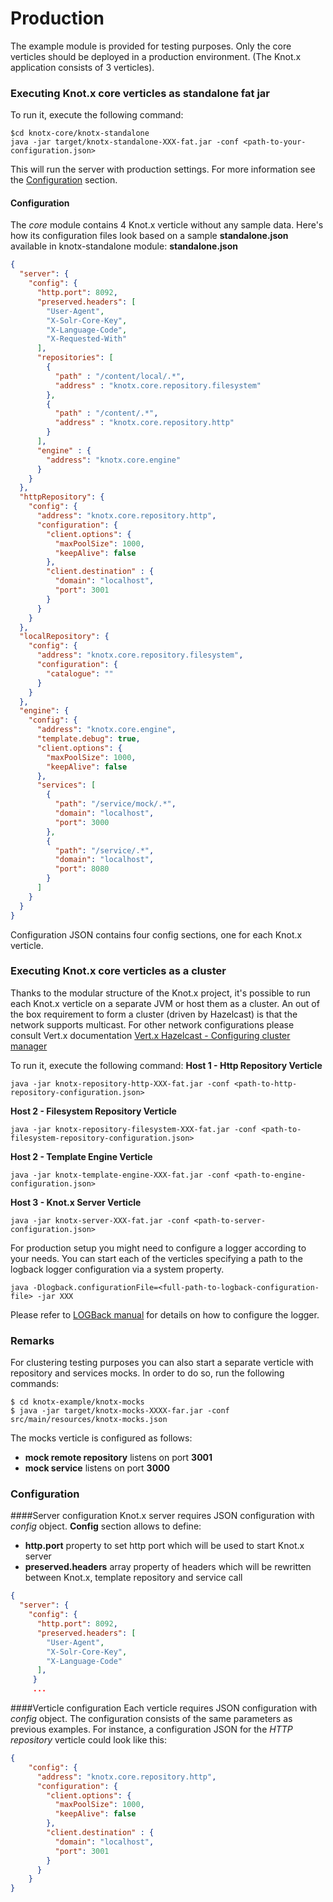 # Production

The example module is provided for testing purposes. Only the core verticles should be deployed in a production environment. (The Knot.x application consists of 3 verticles).

### Executing Knot.x core verticles as standalone fat jar

To run it, execute the following command:
```
$cd knotx-core/knotx-standalone
java -jar target/knotx-standalone-XXX-fat.jar -conf <path-to-your-configuration.json>
```

This will run the server with production settings. For more information see the [Configuration](#configuration-1) section.

#### Configuration

The *core* module contains 4 Knot.x verticle without any sample data. Here's how its configuration files look based on a sample **standalone.json** available in knotx-standalone module:
**standalone.json**
```json
{
  "server": {
    "config": {
      "http.port": 8092,
      "preserved.headers": [
        "User-Agent",
        "X-Solr-Core-Key",
        "X-Language-Code",
        "X-Requested-With"
      ],
      "repositories": [
        {
          "path" : "/content/local/.*",
          "address" : "knotx.core.repository.filesystem"
        },
        {
          "path" : "/content/.*",
          "address" : "knotx.core.repository.http"
        }
      ],
      "engine" : {
        "address": "knotx.core.engine"
      }
    }
  },
  "httpRepository": {
    "config": {
      "address": "knotx.core.repository.http",
      "configuration": {
        "client.options": {
          "maxPoolSize": 1000,
          "keepAlive": false
        },
        "client.destination" : {
          "domain": "localhost",
          "port": 3001
        }
      }
    }
  },
  "localRepository": {
    "config": {
      "address": "knotx.core.repository.filesystem",
      "configuration": {
        "catalogue": ""
      }
    }
  },
  "engine": {
    "config": {
      "address": "knotx.core.engine",
      "template.debug": true,
      "client.options": {
        "maxPoolSize": 1000,
        "keepAlive": false
      },
      "services": [
        {
          "path": "/service/mock/.*",
          "domain": "localhost",
          "port": 3000
        },
        {
          "path": "/service/.*",
          "domain": "localhost",
          "port": 8080
        }
      ]
    }
  }
}
```
Configuration JSON contains four config sections, one for each Knot.x verticle.

### Executing Knot.x core verticles as a cluster
Thanks to the modular structure of the Knot.x project, it's possible to run each Knot.x verticle on a separate JVM or host them as a cluster. An out of the box requirement to form a cluster (driven by Hazelcast) is that the network supports multicast.
For other network configurations please consult Vert.x documentation [Vert.x Hazelcast - Configuring cluster manager](http://vertx.io/docs/vertx-hazelcast/java/#_configuring_this_cluster_manager)

To run it, execute the following command:
**Host 1 - Http Repository Verticle**
```
java -jar knotx-repository-http-XXX-fat.jar -conf <path-to-http-repository-configuration.json>
```
**Host 2 - Filesystem Repository Verticle**
```
java -jar knotx-repository-filesystem-XXX-fat.jar -conf <path-to-filesystem-repository-configuration.json>
```
**Host 2 - Template Engine Verticle**
```
java -jar knotx-template-engine-XXX-fat.jar -conf <path-to-engine-configuration.json>
```
**Host 3 - Knot.x Server Verticle**
```
java -jar knotx-server-XXX-fat.jar -conf <path-to-server-configuration.json>
```

For production setup you might need to configure a logger according to your needs. You can start each of the verticles specifying a path to the logback logger configuration via a system property.
```
java -Dlogback.configurationFile=<full-path-to-logback-configuration-file> -jar XXX
```
Please refer to [LOGBack manual](http://logback.qos.ch/manual/index.html) for details on how to configure the logger.

### Remarks
For clustering testing purposes you can also start a separate verticle with repository and services mocks. In order to do so, run the following commands:
```
$ cd knotx-example/knotx-mocks
$ java -jar target/knotx-mocks-XXXX-far.jar -conf src/main/resources/knotx-mocks.json
```
The mocks verticle is configured as follows:
- **mock remote repository** listens on port **3001**
- **mock service** listens on port **3000**

### Configuration
####Server configuration
Knot.x server requires JSON configuration with *config* object. **Config** section allows to define:
- **http.port** property to set http port which will be used to start Knot.x server
- **preserved.headers** array property of headers which will be rewritten between Knot.x, template repository and service call
```json
{
  "server": {
    "config": {
      "http.port": 8092,
      "preserved.headers": [
        "User-Agent",
        "X-Solr-Core-Key",
        "X-Language-Code"
      ],
     }
     ...
 ``` 
####Verticle configuration
Each verticle requires JSON configuration with *config* object. The configuration consists of the same parameters as previous examples.
For instance, a configuration JSON for the *HTTP repository* verticle could look like this:
```json
{
    "config": {
      "address": "knotx.core.repository.http",
      "configuration": {
        "client.options": {
          "maxPoolSize": 1000,
          "keepAlive": false
        },
        "client.destination" : {
          "domain": "localhost",
          "port": 3001
        }
      }
    }
}
```
